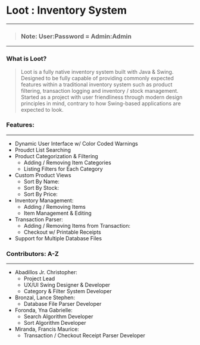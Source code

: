 # Loot : Inventory System
---
> ### Note: User:Password = Admin:Admin
---
### What is Loot?
> Loot is a fully native inventory system built with Java & Swing. Designed to be fully capable of providing commonly expected features
> within a traditional inventory system such as product filtering, transaction logging and inventory / stock management. Started as a 
> project with user friendliness through modern design principles in mind, contrary to how Swing-based applications are expected to look.

### Features:
---
- Dynamic User Interface w/ Color Coded Warnings
- Proudct List Searching
- Product Categorization & Filtering
    - Adding / Removing Item Categories
    - Listing Filters for Each Category
- Custom Product Views
    - Sort By Name:
    - Sort By Stock:
    - Sort By Price:
- Inventory Management:
    - Adding / Removing Items
    - Item Management & Editing
- Transaction Parser:
    - Adding / Removing Items from Transaction:
    - Checkout w/ Printable Receipts
- Support for Multiple Database Files

### Contributors: A-Z
---
- Abadillos Jr. Christopher:
    - Project Lead
    - UX/UI Swing Designer & Developer
    - Category & Filter System Developer
- Bronzal, Lance Stephen:
    - Database File Parser Developer
- Foronda, Yna Gabrielle:
    - Search Algorithm Developer
    - Sort Algorithm Developer
- Miranda, Francis Maurice:
    - Transaction / Checkout Receipt Parser Developer
